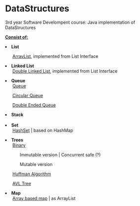 # DataStructures

3rd year Software Develompent course:
Java implementation of DataStructures <br>

<b><u> Consist of: </u></b><br>
<b><li>List </b>
<ul><u>ArrayList</u>, implemented from List Interface</ul></li>
<b><li>Linked List</b>
<ul><u>Double Linked List</u>, implemented from List Interface </ul>
</li>
<li><b>Queue</b>
<ul><u>Queue</u></ul>
<ul><u>Circular Queue</u></ul>
<ul><u>Double Ended Queue</u></ul>
</li>
<b><li>Stack</li><br></b>
<b><li>Set<br></b>
<ul><u>HashSet</u> | based on HashMap</ul></li>
<b><li>Trees</b>
<ul><u>Binary</u>
<ul>Immutable version | Concurrent safe (?)</ul>
<ul>Mutable version</ul>
</ul>
<ul><u>Huffman Algorithm</u></ul>
<ul><u>AVL Tree</u></ul>
</li>
<b><li>Map</b>
<ul><u>Array based map</u> |  as ArrayList </ul>
</li>
